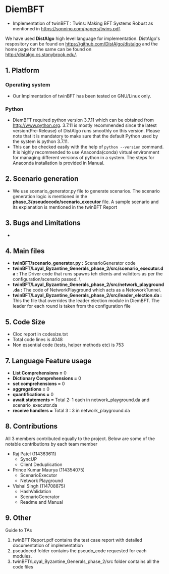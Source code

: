 # DiemBFT
- Implementation of twinBFT : Twins: Making BFT Systems Robust as mentioned in 
https://sonnino.com/papers/twins.pdf.

We have used **DistAlgo** high level language for implementation. DistAlgo's respository can be found on
https://github.com/DistAlgo/distalgo and the home page for the same can be found on http://distalgo.cs.stonybrook.edu/.

## 1. Platform
### Operating system
- Our Implmentation of twinBFT has been tested on GNU/Linux only.

### Python
- DiemBFT required python version 3.7.11 which can be obtained from http://www.python.org.
3.7.11 is mostly recommended since the latest version(Pre-Release) of DistAlgo runs smoothly on this version.
Please note that it is mandatory to make sure that the default Python used by the system is python 3.7.11. 
- This can be checked easily with the help of ``` python --version ``` command. It is highly 
recommended to use Anaconda(conda) virtual environment for managing different versions of python in 
a system. The steps for Anaconda installation is provided in Manual.

## 2. Scenario generation
- We use scenario_generator.py file to generate scenarios. The scenario generation logic is mentioned in the **phase_3/pseudocode/scenario_executor** file. A sample scenario and its explanation is mentioned in the twinBFT Report

## 3. Bugs and Limitations
- 

## 4. Main files
- **twinBFT/scenario_generator.py	 :** ScenarioGenerator code
- **twinBFT/Loyal_Byzantine_Generals_phase_2/src/scenario_executor.da :** The Driver code that runs  spawns teh clients and validtors as per the configuration/scenario passed. \
- **twinBFT/Loyal_Byzantine_Generals_phase_2/src/network_playground.da  :** The code of NetworkPlayground which acts as a NetoworkTunnel.
- **twinBFT/Loyal_Byzantine_Generals_phase_2/src/leader_election.da :** This the file that overrides the leader election module in DiemBFT. The leader for each round is taken from the configuration file


## 5. Code Size
- Cloc report in codesize.txt
- Total code lines is 4048
- Non essential code (tests, helper methods etc) is 753

## 7. Language Feature usage

- **List Comprehensions =** 0
- **Dictionary Comprehensions =** 0
- **set comprehensions =** 0
- **aggregations  =** 0
- **quantifications =** 0 
- **await statements =** Total 2: 1 each in network_playground.da and scenario_executor.da
- **receive handlers =** Total 3 : 3 in network_playground.da

## 8. Contributions

All 3 members contributed equally to the project. Below are some of the notable contributions by each team member
* Raj Patel (114363611)
    - SyncUP
    - Client Deduplication
* Prince Kumar Maurya (114354075)
    - ScenarioExecutor
	- Network Playground
* Vishal Singh (114708875)
    - HashValidation
    - ScenarioGenerator
    - Readme and Manual

## 9. Other
Guide to TAs 
1. twinBFT Report.pdf contains the test case report with detailed documentation of implementation
2. pseudocod folder contains the pseudo_code requested for each modules. 
3. twinBFT/Loyal_Byzantine_Generals_phase_2/src folder contains all the code files